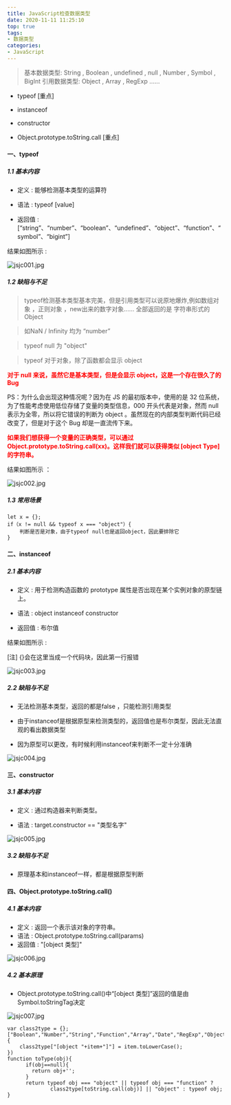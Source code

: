 ```yaml
---
title: JavaScript检查数据类型
date: 2020-11-11 11:25:10
top: true
tags:
- 数据类型
categories:
- JavaScript
---
```

> 基本数据类型: String , Boolean , undefined , null , Number , Symbol , BigInt
> 引用数据类型: Object , Array , RegExp ......
<!--more-->
- typeof [重点]

- instanceof

- constructor

- Object.prototype.toString.call [重点]

#### 一、typeof

##### 1.1 基本内容

- 定义 : 能够检测基本类型的运算符

- 语法  : typeof [value]

- 返回值  : [“string”、“number”、“boolean”、“undefined”、“object”、“function”、“symbol”、“bigint”]

结果如图所示 :

![jsjc001.jpg](http://alivnram-test.oss-cn-beijing.aliyuncs.com/alivnblog/jsjc001.jpg)

##### 1.2 缺陷与不足

> typeof检测基本类型基本完美，但是引用类型可以说原地爆炸,例如数组对象 ，正则对象 ，new出来的数字对象...... 全部返回的是  字符串形式的Object

> 如NaN / Infinity 均为 “number”

> typeof null 为 "object"

> typeof 对于对象，除了函数都会显示 object


**<span style="color:red">对于 null 来说，虽然它是基本类型，但是会显示 object，这是一个存在很久了的 Bug</span>**

PS：为什么会出现这种情况呢？因为在 JS 的最初版本中，使用的是 32 位系统，为了性能考虑使用低位存储了变量的类型信息，000 开头代表是对象，然而 null 表示为全零，所以将它错误的判断为 object 。虽然现在的内部类型判断代码已经改变了，但是对于这个 Bug 却是一直流传下来。

**<span style="color:red">如果我们想获得一个变量的正确类型，可以通过 Object.prototype.toString.call(xx)。这样我们就可以获得类似 [object Type] 的字符串。</span>**

结果如图所示 ：

![jsjc002.jpg](http://alivnram-test.oss-cn-beijing.aliyuncs.com/alivnblog/jsjc002.jpg)

##### 1.3 常用场景

```
let x = {};
if（x != null && typeof x === "object"）{
	判断是否是对象，由于typeof null也是返回object，因此要排除它
}
```
#### 二、instanceof

##### 2.1 基本内容

- 定义 : 用于检测构造函数的 prototype 属性是否出现在某个实例对象的原型链上。

- 语法 : object instanceof constructor

- 返回值 : 布尔值

结果如图所示 :

[注] {}会在这里当成一个代码块，因此第一行报错

![jsjc003.jpg](http://alivnram-test.oss-cn-beijing.aliyuncs.com/alivnblog/jsjc003.jpg)

##### 2.2 缺陷与不足

- 无法检测基本类型，返回的都是false ，只能检测引用类型

- 由于instanceof是根据原型来检测类型的，返回值也是布尔类型，因此无法直观的看出数据类型

- 因为原型可以更改，有时候利用instanceof来判断不一定十分准确 

![jsjc004.jpg](http://alivnram-test.oss-cn-beijing.aliyuncs.com/alivnblog/jsjc004.jpg)

#### 三、constructor

##### 3.1 基本内容

- 定义 : 通过构造器来判断类型。

- 语法 : target.constructor == "类型名字"

![jsjc005.jpg](http://alivnram-test.oss-cn-beijing.aliyuncs.com/alivnblog/jsjc005.jpg)

##### 3.2 缺陷与不足

- 原理基本和instanceof一样，都是根据原型判断

#### 四、Object.prototype.toString.call()

##### 4.1 基本内容

- 定义 : 返回一个表示该对象的字符串。
- 语法 : Object.prototype.toString.call(params)
- 返回值 : "[object 类型]"

![jsjc006.jpg](http://alivnram-test.oss-cn-beijing.aliyuncs.com/alivnblog/jsjc006.jpg)

##### 4.2 基本原理

- Object.prototype.toString.call()中“[object 类型]”返回的值是由Symbol.toStringTag决定

![jsjc007.jpg](http://alivnram-test.oss-cn-beijing.aliyuncs.com/alivnblog/jsjc007.jpg)


```
var class2type = {};
["Boolean","Number","String","Function","Array","Date","RegExp","Object","Error","Symbol","BigInt","GeneratorFunction"].forEach(item=>{
    class2type["[object "+item+"]"] = item.toLowerCase();
})
function toType(obj){
      if(obj==null){
        return obj+'';
      }
      return typeof obj === "object" || typeof obj === "function" ?
              class2type[toString.call(obj)] || "object" : typeof obj;
}
```

